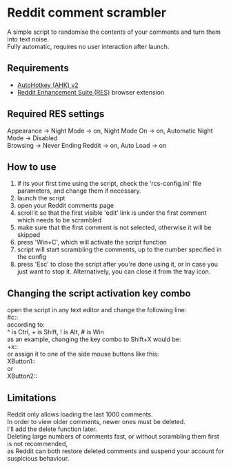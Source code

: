 # Reddit comment scrambler
A simple script to randomise the contents of your comments and turn them into text noise.  
Fully automatic, requires no user interaction after launch.

## Requirements
* [AutoHotkey (AHK) v2](https://www.autohotkey.com/)  
* [Reddit Enhancement Suite (RES)](https://redditenhancementsuite.com/) browser extension

## Required RES settings
Appearance -> Night Mode -> on, Night Mode On -> on, Automatic Night Mode -> Disabled  
Browsing -> Never Ending Reddit -> on, Auto Load -> on 

## How to use
1) if its your first time using the script, check the 'rcs-config.ini' file parameters, and change them if necessary.
2) launch the script
3) open your Reddit comments page
4) scroll it so that the first visible 'edit' link is under the first comment which needs to be scrambled
5) make sure that the first comment is not selected, otherwise it will be skipped
7) press 'Win+C', which will activate the script function
8) script will start scrambling the comments, up to the number specified in the config
9) press 'Esc' to close the script after you're done using it, or in case you just want to stop it. Alternatively, you can close it from the tray icon.

## Changing the script activation key combo 
open the script in any text editor and change the following line:  
#c::  
according to:  
^ is Ctrl, + is Shift, ! is Alt, # is Win  
as an example, changing the key combo to Shift+X would be:  
+x::  
or assign it to one of the side mouse buttons like this:  
XButton1::    
or  
XButton2::

## Limitations

Reddit only allows loading the last 1000 comments.  
In order to view older comments, newer ones must be deleted.  
I'll add the delete function later.   
Deleting large numbers of comments fast, or without scrambling them first is not recommended,   
as Reddit can both restore deleted comments and suspend your account for suspicious behaviour.   
